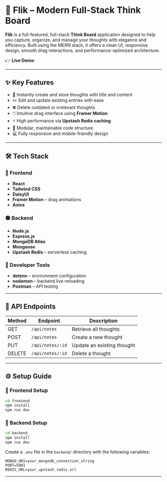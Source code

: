 # 🧠 Flik – Modern Full-Stack Think Board

**Flik** is a full-featured, full-stack **Think Board** application designed to help you capture, organize, and manage your thoughts with elegance and efficiency. Built using the MERN stack, it offers a clean UI, responsive design, smooth drag interactions, and performance-optimized architecture.

👉 **Live Demo**: []()

---

## ✨ Key Features

- 🧠 Instantly create and store thoughts with title and content
- ✏️ Edit and update existing entries with ease
- ❌ Delete outdated or irrelevant thoughts
- 🖱️ Intuitive drag interface using **Framer Motion**
- ⚡ High performance via **Upstash Redis caching**
- 🧱 Modular, maintainable code structure
- 💻 Fully responsive and mobile-friendly design

---

## 🛠️ Tech Stack

### 🔷 Frontend
- **React**
- **Tailwind CSS**
- **DaisyUI**
- **Framer Motion** – drag animations
- **Axios**

### 🟢 Backend
- **Node.js**
- **Express.js**
- **MongoDB Atlas**
- **Mongoose**
- **Upstash Redis** – serverless caching

### 🧰 Developer Tools
- **dotenv** – environment configuration
- **nodemon** – backend live-reloading
- **Postman** – API testing

---

## 🧪 API Endpoints

| Method | Endpoint              | Description             |
|--------|-----------------------|-------------------------|
| GET    | `/api/notes`          | Retrieve all thoughts   |
| POST   | `/api/notes`          | Create a new thought    |
| PUT    | `/api/notes/:id`      | Update an existing thought |
| DELETE | `/api/notes/:id`      | Delete a thought        |

---

## ⚙️ Setup Guide

### 🔹 Frontend Setup

```bash
cd frontend
npm install
npm run dev
```

### 🔸 Backend Setup

```bash
cd backend
npm install
npm run dev
```

Create a `.env` file in the `backend/` directory with the following variables:

```env
MONGO_URI=your_mongodb_connection_string
PORT=5001
REDIS_URL=your_upstash_redis_url
```

---
